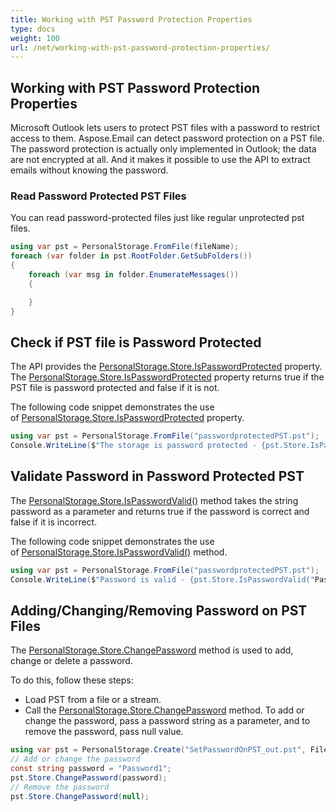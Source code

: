 ```yaml
---
title: Working with PST Password Protection Properties
type: docs
weight: 100
url: /net/working-with-pst-password-protection-properties/
---
```


## **Working with PST Password Protection Properties**

Microsoft Outlook lets users to protect PST files with a password to restrict access to them. Aspose.Email can detect password protection on a PST file. The password protection is actually only implemented in Outlook; the data are not encrypted at all. And it makes it possible to use the API to extract emails without knowing the password.

### **Read Password Protected PST Files**

You can read password-protected files just like regular unprotected pst files.

```csharp
using var pst = PersonalStorage.FromFile(fileName);
foreach (var folder in pst.RootFolder.GetSubFolders())
{
    foreach (var msg in folder.EnumerateMessages())
    {

    }
}
```

## **Check if PST file is Password Protected**

The API provides the [PersonalStorage.Store.IsPasswordProtected](https://reference.aspose.com/email/net/aspose.email.storage.pst/messagestore/ispasswordprotected/) property. The [PersonalStorage.Store.IsPasswordProtected](https://reference.aspose.com/email/net/aspose.email.storage.pst/messagestore/ispasswordprotected/) property returns true if the PST file is password protected and false if it is not.

The following code snippet demonstrates the use of [PersonalStorage.Store.IsPasswordProtected](https://reference.aspose.com/email/net/aspose.email.storage.pst/messagestore/ispasswordprotected/) property.

```csharp
using var pst = PersonalStorage.FromFile("passwordprotectedPST.pst");
Console.WriteLine($"The storage is password protected - {pst.Store.IsPasswordProtected}");
```

## **Validate Password in Password Protected PST**

The [PersonalStorage.Store.IsPasswordValid()](https://reference.aspose.com/email/net/aspose.email.storage.pst/messagestore/ispasswordvalid/#ispasswordvalid) method takes the string password as a parameter and returns true if the password is correct and false if it is incorrect.

The following code snippet demonstrates the use of [PersonalStorage.Store.IsPasswordValid()](https://reference.aspose.com/email/net/aspose.email.storage.pst/messagestore/ispasswordvalid/#ispasswordvalid) method.

```csharp
using var pst = PersonalStorage.FromFile("passwordprotectedPST.pst");
Console.WriteLine($"Password is valid - {pst.Store.IsPasswordValid("Password1")}");
```

## **Adding/Changing/Removing Password on PST Files**

The [PersonalStorage.Store.ChangePassword](https://reference.aspose.com/email/net/aspose.email.storage.pst/messagestore/changepassword/) method is used to add, change or delete a password.

To do this, follow these steps:

- Load PST from a file or a stream.
- Call the [PersonalStorage.Store.ChangePassword](https://reference.aspose.com/email/net/aspose.email.storage.pst/messagestore/changepassword/) method. To add or change the password, pass a password string as a parameter, and to remove the password, pass null value.

```csharp
using var pst = PersonalStorage.Create("SetPasswordOnPST_out.pst", FileFormatVersion.Unicode);
// Add or change the password
const string password = "Password1";
pst.Store.ChangePassword(password);
// Remove the password
pst.Store.ChangePassword(null);
```
